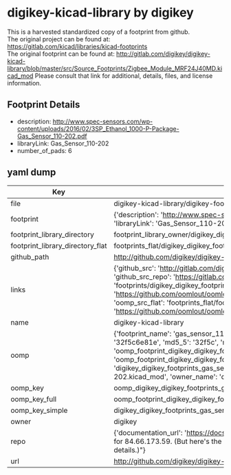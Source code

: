 # digikey-kicad-library by digikey  
This is a harvested standardized copy of a footprint from github.  
The original project can be found at:  
https://gitlab.com/kicad/libraries/kicad-footprints  
The original footprint can be found at:
http://gitlab.com/digikey/digikey-kicad-library/blob/master/src/Source_Footprints/Zigbee_Module_MRF24J40MD.kicad_mod
Please consult that link for additional, details, files, and license information.  
## Footprint Details
* description: http://www.spec-sensors.com/wp-content/uploads/2016/02/3SP_Ethanol_1000-P-Package-Gas_Sensor_110-202.pdf  
* libraryLink: Gas_Sensor_110-202  
* number_of_pads: 6  
## yaml dump  
| Key | Value |  
| --- | --- |  
| file | digikey-kicad-library/digikey-footprints.pretty/Gas_Sensor_110-202.kicad_mod |  
| footprint | {'description': 'http://www.spec-sensors.com/wp-content/uploads/2016/02/3SP_Ethanol_1000-P-Package-Gas_Sensor_110-202.pdf', 'libraryLink': 'Gas_Sensor_110-202', 'number_of_pads': 6} |  
| footprint_library_directory | footprint_library_owner/digikey_digikey-kicad-library |  
| footprint_library_directory_flat | footprints_flat/digikey_digikey_footprints_gas_sensor_110_202/working |  
| github_path | http://github.com/digikey/digikey-kicad-library/blob/master/digikey-footprints.pretty/Gas_Sensor_110-202.kicad_mod |  
| links | {'github_src': 'http://gitlab.com/digikey/digikey-kicad-library/blob/master/src/Source_Footprints/Zigbee_Module_MRF24J40MD.kicad_mod', 'github_src_repo': 'https://gitlab.com/kicad/libraries/kicad-footprints', 'oomp_bot': 'footprints/digikey_digikey_footprints_gas_sensor_110_202/working', 'oomp_bot_github': 'https://github.com/oomlout/oomlout_oomp_footprint_bot/tree/main/footprints/digikey_digikey_footprints_gas_sensor_110_202/working', 'oomp_src_flat': 'footprints_flat/footprints_flat/digikey_digikey_footprints_gas_sensor_110_202/working', 'oomp_src_flat_github': 'https://github.com/oomlout/oomlout_oomp_footprint_src/tree/main/footprints_flat/digikey_digikey_footprints_gas_sensor_110_202/working'} |  
| name | digikey-kicad-library |  
| oomp | {'footprint_name': 'gas_sensor_110_202', 'library_name': 'digikey_footprints', 'md5': '32f5c6e81ec04cb7d55c044a48fa96be', 'md5_10': '32f5c6e81e', 'md5_5': '32f5c', 'md5_6': '32f5c6', 'oomp_key': 'oomp_digikey_digikey_footprints_gas_sensor_110_202', 'oomp_key_extra': 'oomp_footprint_digikey_digikey_footprints_gas_sensor_110_202', 'oomp_key_full': 'oomp_footprint_digikey_digikey_footprints_gas_sensor_110_202_32f5c6', 'oomp_key_simple': 'digikey_digikey_footprints_gas_sensor_110_202', 'original_filename': 'digikey-kicad-library/digikey-footprints.pretty/Gas_Sensor_110-202.kicad_mod', 'owner_name': 'digikey'} |  
| oomp_key | oomp_digikey_digikey_footprints_gas_sensor_110_202 |  
| oomp_key_full | oomp_footprint_digikey_digikey_footprints_gas_sensor_110_202 |  
| oomp_key_simple | digikey_digikey_footprints_gas_sensor_110_202 |  
| owner | digikey |  
| repo | {'documentation_url': 'https://docs.github.com/rest/overview/resources-in-the-rest-api#rate-limiting', 'message': "API rate limit exceeded for 84.66.173.59. (But here's the good news: Authenticated requests get a higher rate limit. Check out the documentation for more details.)"} |  
| url | http://github.com/digikey/digikey-kicad-library |  

